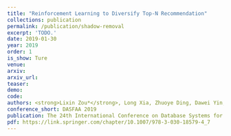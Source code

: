 ```yaml
---    
title: "Reinforcement Learning to Diversify Top-N Recommendation"
collections: publication
permalink: /publication/shadow-removal
excerpt: 'TODO.'
date: 2019-01-30
year: 2019
order: 1
is_show: Ture
venue: 
arxiv: 
arxiv_url: 
teaser: 
demo: 
code: 
authors: <strong>Lixin Zou*</strong>, Long Xia, Zhuoye Ding, Dawei Yin, Jiaxing Song, Weidong Liu
conference_short: DASFAA 2019
publication: The 24th International Conference on Database Systems for Advanced Applications.<strong>(CCF-B)</strong>
pdf: https://link.springer.com/chapter/10.1007/978-3-030-18579-4_7
---
```


